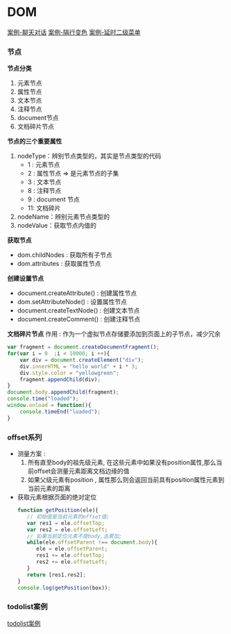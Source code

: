 # DOM
[案例-聊天对话](..\随堂\0621\01案例-聊天对话.html)
[案例-隔行变色](..\随堂\0621\02案例-隔行变色.html)
[案例-延时二级菜单](..\随堂\0621\03案例-延时二级菜单-延时隐藏.html)
### 节点
**节点分类**
 1. 元素节点
 2. 属性节点
 3. 文本节点
 4. 注释节点
 5. document节点
 6. 文档碎片节点

**节点的三个重要属性**
 1. nodeType：辨别节点类型的，其实是节点类型的代码
    - 1 : 元素节点
    - 2 : 属性节点  => 是元素节点的子集
    - 3 : 文本节点
    - 8 : 注释节点
    - 9 : document 节点
    - 11: 文档碎片
 2. nodeName：辨别元素节点类型的
 3. nodeValue：获取节点内值的

**获取节点**

 - dom.childNodes : 获取所有子节点
 - dom.attributes : 获取属性节点

**创建设置节点**

 - document.createAttribute() : 创建属性节点
 - dom.setAttributeNode() : 设置属性节点 
 - document.createTextNode() : 创建文本节点
 - document.createComment() : 创建注释节点

**文档碎片节点**
 作用 : 作为一个虚拟节点存储要添加到页面上的子节点，减少冗余
```javascript
var fragment = document.createDocumentFragment();
for(var i = 0  ;i < 10000; i ++){
	var div = document.createElement("div");
	div.innerHTML = "hello world" + i * 3;
	div.style.color = "yellowgreen";
	fragment.appendChild(div);           
}
document.body.appendChild(fragment);
console.time("loaded");
window.onload = function(){
	console.timeEnd("loaded");
}
```
### offset系列
 - 测量方案 : 
   1. 所有直至body的祖先级元素, 在这些元素中如果没有position属性,那么当前offset会测量元素距离文档边缘的值
   2. 如果父级元素有position , 属性那么则会返回当前具有position属性元素到当前元素的距离
 - 获取元素根据页面的绝对定位
   ```javascript
   function getPosition(ele){
      // 初始值是当前元素的offset值;
      var res1 = ele.offsetTop;
      var res2 = ele.offsetLeft;
      // 如果当前定位元素不是body,去累加;
      while(ele.offsetParent !== document.body){
         ele = ele.offsetParent;
         res1 += ele.offsetTop;
         res2 += ele.offsetLeft;
      }
      return [res1,res2];
   }
   console.log(getPosition(box));
   ```
### todolist案例
 [todolist案例](..\随堂\0621\09todolist.html)